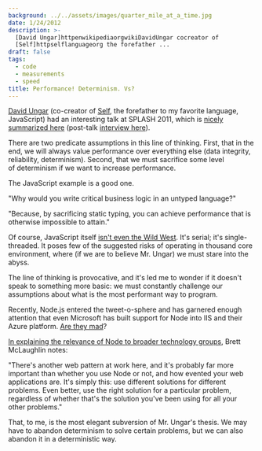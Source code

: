 ```yaml
---
background: ../../assets/images/quarter_mile_at_a_time.jpg
date: 1/24/2012
description: >-
  [David Ungar]httpenwikipediaorgwikiDavidUngar cocreator of
  [Self]httpselflanguageorg the forefather ...
draft: false
tags:
  - code
  - measurements
  - speed
title: Performance! Determinism. Vs?
---
```


[David Ungar](http://en.wikipedia.org/wiki/David_Ungar) (co-creator of [Self](http://selflanguage.org/), the forefather to my favorite language, JavaScript) had an interesting talk at SPLASH 2011, which is [nicely summarized here](http://my-inner-voice.blogspot.com/2012/01/many-core-processors-everything-you.html) (post-talk [interview here](http://channel9.msdn.com/Blogs/Charles/SPLASH-2011-David-Ungar-Self-ManyCore-and-Embracing-Non-Determinism)).

There are two predicate assumptions in this line of thinking. First, that in the end, we will always value performance over everything else (data integrity, reliability, determinism). Second, that we must sacrifice some level of determinism if we want to increase performance.

The JavaScript example is a good one.

"Why would you write critical business logic in an untyped language?"

"Because, by sacrificing static typing, you can achieve performance that is otherwise impossible to attain."

Of course, JavaScript itself [isn't even the Wild West](http://hacks.mozilla.org/2012/01/javascript-on-the-server-growing-the-node-js-community/). It's serial; it's single-threaded. It poses few of the suggested risks of operating in thousand core environment, where (if we are to believe Mr. Ungar) we must stare into the abyss.

The line of thinking is provocative, and it's led me to wonder if it doesn't speak to something more basic: we must constantly challenge our assumptions about what is the most performant way to program.

Recently, Node.js entered the tweet-o-sphere and has garnered enough attention that even Microsoft has built support for Node into IIS and their Azure platform. [Are they mad](http://www.hanselman.com/blog/InstallingAndRunningNodejsApplicationsWithinIISOnWindowsAreYouMad.aspx)?

[In explaining the relevance of Node to broader technology groups](http://radar.oreilly.com/2011/07/what-is-node.html), Brett McLaughlin notes:

"There's another web pattern at work here, and it's probably far more important than whether you use Node or not, and how evented your web applications are. It's simply this: use different solutions for different problems. Even better, use the right solution for a particular problem, regardless of whether that's the solution you've been using for all your other problems."

That, to me, is the most elegant subversion of Mr. Ungar's thesis. We may have to abandon determinism to solve certain problems, but we can also abandon it in a deterministic way.
